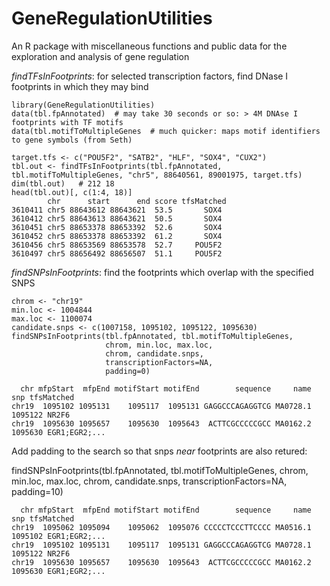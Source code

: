 # GeneRegulationUtilities
An R package with miscellaneous functions and public data for the exploration and analysis of gene regulation

_findTFsInFootprints_: for selected transcription factors, find  DNase I footprints in which they may bind

    library(GeneRegulationUtilities)
    data(tbl.fpAnnotated)  # may take 30 seconds or so: > 4M DNAse I footprints with TF motifs
    data(tbl.motifToMultipleGenes  # much quicker: maps motif identifiers to gene symbols (from Seth)

    target.tfs <- c("POU5F2", "SATB2", "HLF", "SOX4", "CUX2")
    tbl.out <- findTFsInFootprints(tbl.fpAnnotated, tbl.motifToMultipleGenes, "chr5", 88640561, 89001975, target.tfs)
    dim(tbl.out)   # 212 18
    head(tbl.out)[, c(1:4, 18)]
            chr      start      end score tfsMatched
    3610411 chr5 88643612 88643621  53.5       SOX4
    3610412 chr5 88643613 88643621  50.5       SOX4
    3610451 chr5 88653378 88653392  52.6       SOX4
    3610452 chr5 88653378 88653392  61.2       SOX4
    3610456 chr5 88653569 88653578  52.7     POU5F2
    3610497 chr5 88656492 88656507  51.1     POU5F2


_findSNPsInFootprints_: find the footprints which overlap with the specified SNPS

    chrom <- "chr19"
    min.loc <- 1004844
    max.loc <- 1100074
    candidate.snps <- c(1007158, 1095102, 1095122, 1095630)
    findSNPsInFootprints(tbl.fpAnnotated, tbl.motifToMultipleGenes,
                         chrom, min.loc, max.loc,
                         chrom, candidate.snps,
                         transcriptionFactors=NA,
                         padding=0)

      chr mfpStart  mfpEnd motifStart motifEnd        sequence     name     snp	tfsMatched
    chr19  1095102 1095131    1095117  1095131 GAGGCCCAGAGGTCG MA0728.1 1095122	NR2F6
    chr19  1095630 1095657    1095630  1095643  ACTTCGCCCCCGCC MA0162.2 1095630 EGR1;EGR2;...

Add padding to the search so that snps _near_ footprints are also retured:

   findSNPsInFootprints(tbl.fpAnnotated, tbl.motifToMultipleGenes,
                        chrom, min.loc, max.loc,
                        chrom, candidate.snps,
                        transcriptionFactors=NA,
                        padding=10)

      chr mfpStart  mfpEnd motifStart motifEnd        sequence     name     snp	tfsMatched
    chr19  1095062 1095094    1095062  1095076 CCCCCTCCCTTCCCC MA0516.1 1095102 EGR1;EGR2;...
    chr19  1095102 1095131    1095117  1095131 GAGGCCCAGAGGTCG MA0728.1 1095122 NR2F6
    chr19  1095630 1095657    1095630  1095643  ACTTCGCCCCCGCC MA0162.2 1095630 EGR1;EGR2;...
